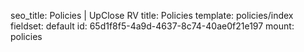 seo_title: Policies | UpClose RV
title: Policies
template: policies/index
fieldset: default
id: 65d1f8f5-4a9d-4637-8c74-40ae0f21e197
mount: policies
